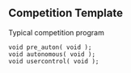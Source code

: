 Competition Template
---

Typical competition program


```
void pre_auton( void );
void autonomous( void );
void usercontrol( void );
```